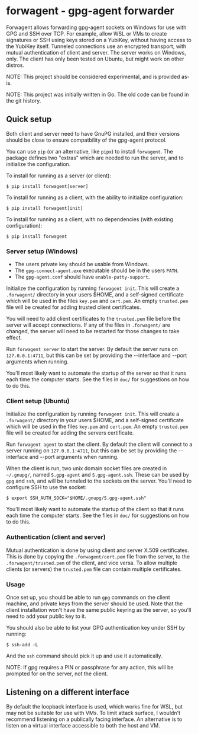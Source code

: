 # forwagent - gpg-agent forwarder
Forwagent allows forwarding gpg-agent sockets on Windows for use with GPG and
SSH over TCP. For example, allow WSL or VMs to create signatures or SSH using
keys stored on a YubiKey, without having access to the YubiKey itself.
Tunneled connections use an encrypted transport, with mutual authentication of
client and server. The server works on Windows, only. The client has only been
tested on Ubuntu, but might work on other distros.

NOTE: This project should be considered experimental, and is provided as-is.

NOTE: This project was initially written in Go. The old code can be found in
the git history.


## Quick setup
Both client and server need to have GnuPG installed, and their versions should
be close to ensure compatbility of the gpg-agent protocol.

You can use `pip` (or an alternative, like `pipx`) to install `forwagent`. The
package defines two "extras" which are needed to run the server, and to
initialize the configuration.

To install for running as a server (or client):

    $ pip install forwagent[server]

To install for running as a client, with the ability to initialize
configuration:

    $ pip install forwagent[init]

To install for running as a client, with no dependencies (with existing
configuration):

    $ pip install forwagent


### Server setup (Windows)
* The users private key should be usable from Windows.
* The `gpg-connect-agent.exe` executable should be in the users `PATH`.
* The `gpg-agent.conf` should have `enable-putty-support`.

Initialize the configuration by running `forwagent init`. This will create a
`.forwagent/` directory in your users $HOME, and a self-signed certificate
which will be used in the files `key.pem` and `cert.pem`. An empty
`trusted.pem` file will be created for adding trusted client certificates.

You will need to add client certificates to the `trusted.pem` file before the
server will accept connections. If any of the files in `.forwagent/` are changed,
the server will need to be restarted for those changes to take effect.

Run `forwagent server` to start the server. By default the server runs on
`127.0.0.1:4711`, but this can be set by providing the --interface and --port
arguments when running.

You'll most likely want to automate the startup of the server so that it runs
each time the computer starts. See the files in `doc/` for suggestions on how
to do this.


### Client setup (Ubuntu)
Initialize the configuration by running `forwagent init`. This will create a
`.forwagent/` directory in your users $HOME, and a self-signed certificate
which will be used in the files `key.pem` and `cert.pem`. An empty
`trusted.pem` file will be created for adding the servers certificate.

Run `forwagent agent` to start the client. By default the client will connect
to a server running on `127.0.0.1:4711`, but this can be set by providing the
--interface and --port arguments when running.

When the client is run, two unix domain socket files are created in
`~/.gnupg/`, named `S.gpg-agent` and `S.gpg-agent.ssh`. These can be used by
`gpg` and `ssh`, and will be tunneled to the sockets on the server. You'll need
to configure SSH to use the socket:

    $ export SSH_AUTH_SOCK="$HOME/.gnupg/S.gpg-agent.ssh"

You'll most likely want to automate the startup of the client so that it runs
each time the computer starts. See the files in `doc/` for suggestions on how
to do this.


### Authentication (client and server)
Mutual authentication is done by using client and server X.509 certificates.
This is done by copying the `.forwagent/cert.pem` file from the server, to the
`.forwagent/trusted.pem` of the client, and vice versa.
To allow multiple clients (or servers) the `trusted.pem` file can contain
multiple certificates.


### Usage
Once set up, you should be able to run `gpg` commands on the client machine,
and private keys from the server should be used. Note that the client
installation won't have the same public keyring as the server, so you'll need
to add your public key to it.

You should also be able to list your GPG authentication key under SSH by
running:

    $ ssh-add -L

And the `ssh` command should pick it up and use it automatically.

NOTE: If gpg requires a PIN or passphrase for any action, this will be prompted
for on the server, not the client.


## Listening on a different interface
By default the loopback interface is used, which works fine for WSL, but may
not be suitable for use with VMs. To limit attack surface, I wouldn't recommend
listening on a publically facing interface. An alternative is to listen on a
virtual interface accessible to both the host and VM.
